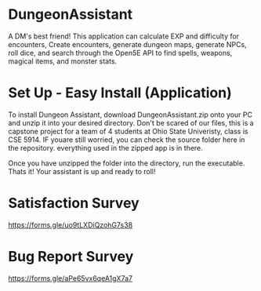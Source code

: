 # DungeonAssistant
A DM's best friend! This application can calculate EXP and difficulty for encounters, Create encounters, generate dungeon maps, generate NPCs, roll dice, and search through the Open5E API to find spells, weapons, magical items, and monster stats.


# Set Up - Easy Install (Application)
To install Dungeon Assistant, download DungeonAssistant.zip onto your PC and unzip it into your desired directory. Don't be scared of our files, this is a capstone project for a team of 4 students at Ohio State Univeristy, class is CSE 5914. IF youare still worried, you can check the source folder here in the repository. everything used in the zipped app is in there.

Once you have unzipped the folder into the directory, run the executable. Thats it! Your assistant is up and ready to roll!

# Satisfaction Survey
https://forms.gle/uo9tLXDiQzohG7s38

# Bug Report Survey
https://forms.gle/aPe65vx6qeA1gX7a7
